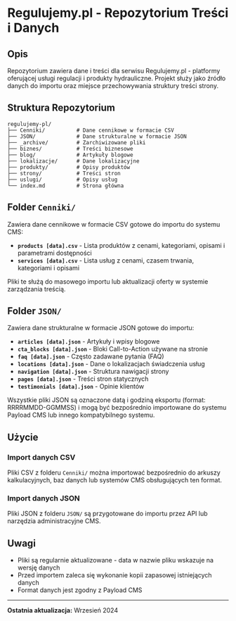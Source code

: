 # Regulujemy.pl - Repozytorium Treści i Danych

## Opis

Repozytorium zawiera dane i treści dla serwisu Regulujemy.pl - platformy oferującej usługi regulacji i produkty hydrauliczne. Projekt służy jako źródło danych do importu oraz miejsce przechowywania struktury treści strony.

## Struktura Repozytorium

```
regulujemy-pl/
├── Cenniki/          # Dane cennikowe w formacie CSV
├── JSON/             # Dane strukturalne w formacie JSON
├── _archive/         # Zarchiwizowane pliki
├── biznes/           # Treści biznesowe
├── blog/             # Artykuły blogowe
├── lokalizacje/      # Dane lokalizacyjne
├── produkty/         # Opisy produktów
├── strony/           # Treści stron
├── uslugi/           # Opisy usług
└── index.md          # Strona główna
```

## Folder `Cenniki/`

Zawiera dane cennikowe w formacie CSV gotowe do importu do systemu CMS:

- **`products [data].csv`** - Lista produktów z cenami, kategoriami, opisami i parametrami dostępności
- **`services [data].csv`** - Lista usług z cenami, czasem trwania, kategoriami i opisami

Pliki te służą do masowego importu lub aktualizacji oferty w systemie zarządzania treścią.

## Folder `JSON/`

Zawiera dane strukturalne w formacie JSON gotowe do importu:

- **`articles [data].json`** - Artykuły i wpisy blogowe
- **`cta_blocks [data].json`** - Bloki Call-to-Action używane na stronie
- **`faq [data].json`** - Często zadawane pytania (FAQ)
- **`locations [data].json`** - Dane o lokalizacjach świadczenia usług
- **`navigation [data].json`** - Struktura nawigacji strony
- **`pages [data].json`** - Treści stron statycznych
- **`testimonials [data].json`** - Opinie klientów

Wszystkie pliki JSON są oznaczone datą i godziną eksportu (format: RRRRMMDD-GGMMSS) i mogą być bezpośrednio importowane do systemu Payload CMS lub innego kompatybilnego systemu.

## Użycie

### Import danych CSV
Pliki CSV z folderu `Cenniki/` można importować bezpośrednio do arkuszy kalkulacyjnych, baz danych lub systemów CMS obsługujących ten format.

### Import danych JSON
Pliki JSON z folderu `JSON/` są przygotowane do importu przez API lub narzędzia administracyjne CMS.

## Uwagi

- Pliki są regularnie aktualizowane - data w nazwie pliku wskazuje na wersję danych
- Przed importem zaleca się wykonanie kopii zapasowej istniejących danych
- Format danych jest zgodny z Payload CMS

---

**Ostatnia aktualizacja:** Wrzesień 2024
